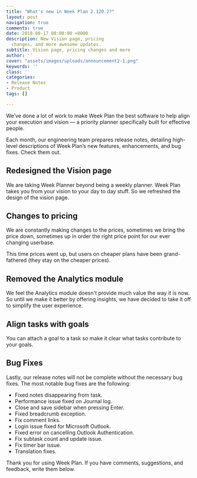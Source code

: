 ```yaml
---
title: "What's new in Week Plan 2.120.2?"
layout: post
navigation: true
comments: true
date: 2018-08-17 00:00:00 +0000
description: New Vision page, pricing
  changes, and more awesome updates.
subtitle: Vision page, pricing changes and more
author: ''
cover: "assets/images/uploads/announcement2-1.png"
keywords: ''
class: ''
categories:
- Release Notes
- Product
tags: []

---
```

We’ve done a lot of work to make Week Plan the best software to help align your execution and vision — a priority planner specifically built for effective people.

Each month, our engineering team prepares release notes, detailing high-level descriptions of Week Plan’s new features, enhancements, and bug fixes. Check them out.

## Redesigned the Vision page

We are taking Week Planner beyond being a weekly planner. Week Plan takes you from your vision to your day to day stuff. So we refreshed the design of the vision page.

## Changes to pricing

We are constantly making changes to the prices, sometimes we bring the price down, sometimes up in order the right price point for our ever changing userbase.

This time prices went up, but users on cheaper plans have been grand-fathered (they stay on the cheaper prices).

## Removed the Analytics module

We feel the Analytics module doesn't provide much value the way it is now. So until we make it better by offering insights, we have decided to take it off to simplify the user experience. 

## Align tasks with goals

You can attach a goal to a task so make it clear what tasks contribute to your goals.

## Bug Fixes

Lastly, our release notes will not be complete without the necessary bug fixes. The most notable bug fixes are the following:

* Fixed notes disappearing from task. 
* Performance issue fixed on Journal log.
* Close and save sidebar when pressing Enter.
* Fixed breadcrumb exception.
* Fix comment links. 
* Login issue fixed for Microsoft Outlook.
* Fixed error on cancelling Outlook Authentication.
* Fix subtask count and update issue.
* Fix timer bar issue.
* Translation fixes.

Thank you for using Week Plan. If you have comments, suggestions, and feedback, write them below.